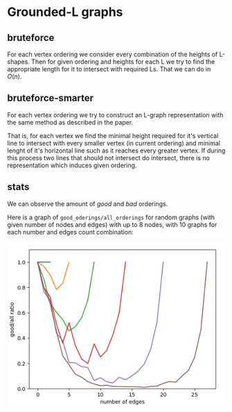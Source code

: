 # Grounded-L graphs

## bruteforce

For each vertex ordering we consider every combination of the heights of L-shapes. 
Then for given ordering and heights for each L we try to find the appropriate length for it to intersect with required Ls. That we can do in $O(n)$.

## bruteforce-smarter

For each vertex ordering we try to construct an L-graph representation with the same method as described in the paper.

That is, for each vertex we find the minimal height required for it's vertical line to intersect with every smaller vertex (in current ordering) and minimal lenght of it's horizontal line such as it reaches every greater vertex.
If during this process two lines that should not intersect do intersect, there is no representation which induces given ordering.

## stats

We can observe the amount of *good* and *bad* orderings.

Here is a graph of `good_oderings/all_orderings` for random graphs (with given number of nodes and edges) with up to 8 nodes, with 10 graphs for each number and edges count combination:

![](stats.png)
